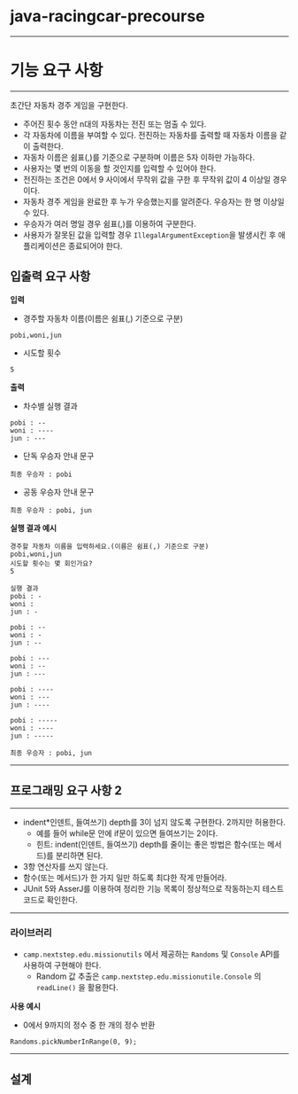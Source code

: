 # java-racingcar-precourse

--- 

# 기능 요구 사항

--- 

초간단 자동차 경주 게임을 구현한다.

- 주어진 횟수 동안 n대의 자동차는 전진 또는 멈출 수 있다.
- 각 자동차에 이름을 부여할 수 있다. 전진하는 자동차를 출력할 때 자동차 이름을 같이 출력한다.
- 자동차 이름은 쉼표(,)를 기준으로 구분하며 이름은 5자 이하만 가능하다.
- 사용자는 몇 번의 이동을 할 것인지를 입력할 수 있어야 한다.
- 전진하는 조건은 0에서 9 사이에서 무작위 값을 구한 후 무작위 값이 4 이상일 경우이다.
- 자동차 경주 게임을 완료한 후 누가 우승했는지를 알려준다. 우승자는 한 명 이상일 수 있다.
- 우승자가 여러 명일 경우 쉼표(,)를 이용하여 구분한다.
- 사용자가 잘못된 값을 입력할 경우 `IllegalArgumentException`을 발생시킨 후 애플리케이션은 종료되어야 한다. 

## 입출력 요구 사항

**입력**

- 경주할 자동차 이름(이름은 쉼표(,) 기준으로 구분)
```aiignore
pobi,woni,jun
```

- 시도할 횟수
```aiignore
5
```

**출력**

- 차수별 실행 결과
```aiignore
pobi : --
woni : ----
jun : ---
```
- 단독 우승자 안내 문구
```aiignore
최종 우승자 : pobi
```
- 공동 우승자 안내 문구
```aiignore
최종 우승자 : pobi, jun
```

**실행 결과 예시**

```aiignore
경주할 자동차 이름을 입력하세요.(이름은 쉼표(,) 기준으로 구분)
pobi,woni,jun
시도할 횟수는 몇 회인가요?
5

실행 결과
pobi : -
woni : 
jun : -

pobi : --
woni : -
jun : --

pobi : ---
woni : --
jun : ---

pobi : ----
woni : ---
jun : ----

pobi : -----
woni : ----
jun : -----

최종 우승자 : pobi, jun
```
--- 

## 프로그래밍 요구 사항 2

--- 
 
- indent*인덴트, 들여쓰기) depth를 3이 넘지 않도록 구현한다. 2까지만 허용한다.
  - 예를 들어 while문 안에 if문이 있으면 들여쓰기는 2이다.
  - 힌트: indent(인덴트, 들여쓰기) depth를 줄이는 좋은 방법은 함수(또는 메서드)를 분리하면 된다.
- 3항 연산자를 쓰지 않는다.
- 함수(또는 메서드)가 한 가지 일만 하도록 최댜한 작게 만들어라.
- JUnit 5와 AsserJ를 이용하여 정리한 기능 목록이 정상적으로 작동하는지 테스트 코드로 확인한다.

---

### 라이브러리
- `camp.nextstep.edu.missionutils` 에서 제공하는 `Randoms` 및 `Console` API를 사용하여 구현해야 한다.
  - Random 값 추출은 `camp.nextstep.edu.missionutile.Console` 의 `readLine()` 을 활용한다.

**사용 예시**
- 0에서 9까지의 정수 중 한 개의 정수 반환
```aiignore
Randoms.pickNumberInRange(0, 9);
```

---

## 설계

